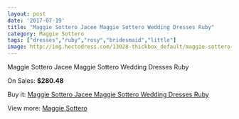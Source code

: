 ```yaml
---
layout: post
date: '2017-07-19'
title: "Maggie Sottero Jacee Maggie Sottero Wedding Dresses Ruby"
category: Maggie Sottero
tags: ["dresses","ruby","rosy","bridesmaid","little"]
image: http://img.hectodress.com/13028-thickbox_default/maggie-sottero-jacee-maggie-sottero-wedding-dresses-ruby.jpg
---
```

Maggie Sottero Jacee Maggie Sottero Wedding Dresses Ruby

On Sales: **$280.48**
<a href="https://www.hectodress.com/maggie-sottero/6349-maggie-sottero-jacee-maggie-sottero-wedding-dresses-ruby.html"><amp-img layout="responsive" width="600" height="600" src="//img.hectodress.com/13028-thickbox_default/maggie-sottero-jacee-maggie-sottero-wedding-dresses-ruby.jpg" alt="Maggie Sottero Jacee Maggie Sottero Wedding Dresses Ruby 0" /></a>
<a href="https://www.hectodress.com/maggie-sottero/6349-maggie-sottero-jacee-maggie-sottero-wedding-dresses-ruby.html"><amp-img layout="responsive" width="600" height="600" src="//img.hectodress.com/13029-thickbox_default/maggie-sottero-jacee-maggie-sottero-wedding-dresses-ruby.jpg" alt="Maggie Sottero Jacee Maggie Sottero Wedding Dresses Ruby 1" /></a>

Buy it: [Maggie Sottero Jacee Maggie Sottero Wedding Dresses Ruby](https://www.hectodress.com/maggie-sottero/6349-maggie-sottero-jacee-maggie-sottero-wedding-dresses-ruby.html "Maggie Sottero Jacee Maggie Sottero Wedding Dresses Ruby")

View more: [Maggie Sottero](https://www.hectodress.com/109-maggie-sottero "Maggie Sottero")